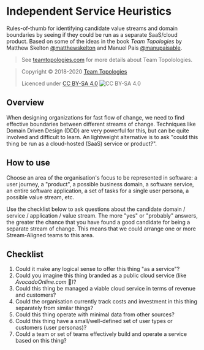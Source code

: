 # Independent Service Heuristics

Rules-of-thumb for identifying candidate value streams and domain boundaries by seeing if they could be run as a separate SaaS/cloud product. Based on some of the ideas in the book _Team Topologies_ by Matthew Skelton [@matthewskelton](https://github.com/matthewskelton) and Manuel Pais [@manupaisable](https://github.com/manupaisable).

> See [teamtopologies.com](https://teamtopologies.com/) for more details about Team Topolologies.

> Copyright © 2018-2020 [Team Topologies](https://teamtopologies.com/)
> 
> Licenced under [CC BY-SA 4.0](https://creativecommons.org/licenses/by-sa/4.0/) ![CC BY-SA 4.0](https://licensebuttons.net/l/by-sa/3.0/88x31.png)

## Overview

When designing organizations for fast flow of change, we need to find effective boundaries between different streams of change. Techniques like Domain Driven Design (DDD) are very powerful for this, but can be quite involved and difficult to learn. An lightweight alternative is to ask "could this thing be run as a cloud-hosted (SaaS) service or product?". 

## How to use

Choose an area of the organisation's focus to be represented in software: a user journey, a "product", a possible business domain, a software service, an entire software application, a set of tasks for a single user persona, a possible value stream, etc.

Use the checklist below to ask questions about the candidate domain / service / application / value stream. The more "yes" or "probably" answers, the greater the chance that you have found a good candidate for being a separate stream of change. This means that we could arrange one or more Stream-Aligned teams to this area.

## Checklist

1. Could it make any logical sense to offer this thing "as a service"?
2. Could you imagine this thing branded as a public cloud service (like _AvocadoOnline.com_ 🥑)?
3. Could this thing be managed a viable cloud service in terms of revenue and customers?
4. Could the organisation currently track costs and investment in this thing separately from similar things? 
5. Could this thing operate with minimal data from other sources?
6. Could this thing have a small/well-defined set of user types or customers (user personas)?
7. Could a team or set of teams effectively build and operate a service based on this thing?